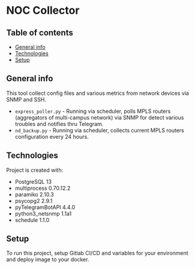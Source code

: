 # NOC Collector
## Table of contents
* [General info](#general-info)
* [Technologies](#technologies)
* [Setup](#setup)

## General info
This tool collect config files and various metrics from network devices via SNMP and SSH.
* ```express_poller.py``` - Running via scheduler, polls MPLS routers (aggregators of multi-campus network) via SNMP for detect various troubles and notifies thru Telegram.
* ```nd_backup.py``` - Running via scheduler, collects current MPLS routers configuration every 24 hours.

## Technologies
Project is created with:
* PostgreSQL 13
* multiprocess 0.70.12.2
* paramiko 2.10.3
* psycopg2 2.9.1
* pyTelegramBotAPI 4.4.0
* python3_netsnmp 1.1a1
* schedule 1.1.0

## Setup
To run this project, setup Gitlab CI/CD and variables for your environment and deploy image to your docker.
